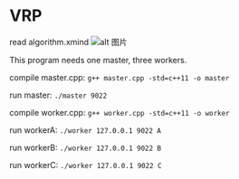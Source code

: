 # VRP
read algorithm.xmind
![alt 图片](https://github.com/Wan58169/VRP/blob/master/algorithm.png)

This program needs one master, three workers.

compile master.cpp: `g++ master.cpp -std=c++11 -o master`

run master: `./master 9022`
  
compile worker.cpp: `g++ worker.cpp -std=c++11 -o worker`

run workerA: `./worker 127.0.0.1 9022 A`

run workerB: `./worker 127.0.0.1 9022 B`

run workerC: `./worker 127.0.0.1 9022 C`

  


